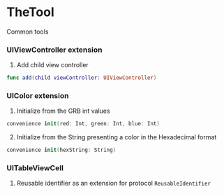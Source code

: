 # TheTool
Common tools 

### UIViewController extension

1) Add child view controller

```swift 
func add(child viewController: UIViewController)
```


### UIColor extension

1) Initialize from the GRB int values

```swift 
convenience init(red: Int, green: Int, blue: Int)
```

2)  Initialize from the String presenting a color in the Hexadecimal format

```swift
convenience init(hexString: String)
```


### UITableViewCell

1) Reusable identifier as an extension for protocol `ReusableIdentifier` 
